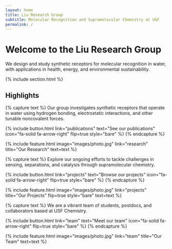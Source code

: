 ```yaml
---
layout: home
title: Liu Research Group
subtitle: Molecular Recognition and Supramolecular Chemistry at USF
permalink: /
---
```


# Welcome to the Liu Research Group

We design and study synthetic receptors for molecular recognition in water, with applications in health, energy, and environmental sustainability.

{% include section.html %}

## Highlights

{% capture text %}
Our group investigates synthetic receptors that operate in water using hydrogen bonding, electrostatic interactions, and other tunable noncovalent forces.

{%
  include button.html
  link="publications"
  text="See our publications"
  icon="fa-solid fa-arrow-right"
  flip=true
  style="bare"
%}
{% endcapture %}

{%
  include feature.html
  image="images/photo.jpg"
  link="research"
  title="Our Research"
  text=text
%}

{% capture text %}
Explore our ongoing efforts to tackle challenges in sensing, separations, and catalysis through supramolecular chemistry.

{%
  include button.html
  link="projects"
  text="Browse our projects"
  icon="fa-solid fa-arrow-right"
  flip=true
  style="bare"
%}
{% endcapture %}

{%
  include feature.html
  image="images/photo.jpg"
  link="projects"
  title="Our Projects"
  flip=true
  style="bare"
  text=text
%}

{% capture text %}
We are a vibrant team of students, postdocs, and collaborators based at USF Chemistry.

{%
  include button.html
  link="team"
  text="Meet our team"
  icon="fa-solid fa-arrow-right"
  flip=true
  style="bare"
%}
{% endcapture %}

{%
  include feature.html
  image="images/photo.jpg"
  link="team"
  title="Our Team"
  text=text
%}

